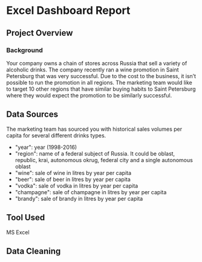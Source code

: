 # Excel Dashboard Report

## Project Overview
### Background
Your company owns a chain of stores across Russia that sell a variety of alcoholic drinks. The company recently ran a wine promotion in Saint Petersburg that was very successful. Due to the cost to the business, it isn’t possible to run the promotion in all regions. The marketing team would like to target 10 other regions that have similar buying habits to Saint Petersburg where they would expect the promotion to be similarly successful.

## Data Sources
The marketing team has sourced you with historical sales volumes per capita for several different drinks types.
 - "year": year (1998-2016)
 - "region": name of a federal subject of Russia. It could be oblast, republic, krai, autonomous okrug, federal city and a single autonomous oblast
 - "wine": sale of wine in litres by year per capita
 - "beer": sale of beer in litres by year per capita
 - "vodka": sale of vodka in litres by year per capita
 - "champagne": sale of champagne in litres by year per capita
 - "brandy": sale of brandy in litres by year per capita

## Tool Used
MS Excel

## Data Cleaning


